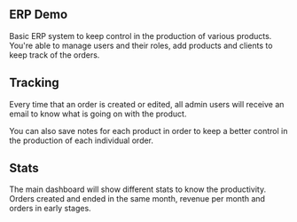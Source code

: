 
## ERP Demo

Basic ERP system to keep control in the production of various products. You're able to manage users and their roles, add products and clients to keep track of the orders. 



## Tracking
Every time that an order is created or edited, all admin users will receive an email to know what is going on with the product. 

You can also save notes for each product in order to keep a better control in the production of each individual order. 


## Stats

The main dashboard will show different stats to know the productivity. 
Orders created and ended in the same month, revenue per month and orders in early stages. 

